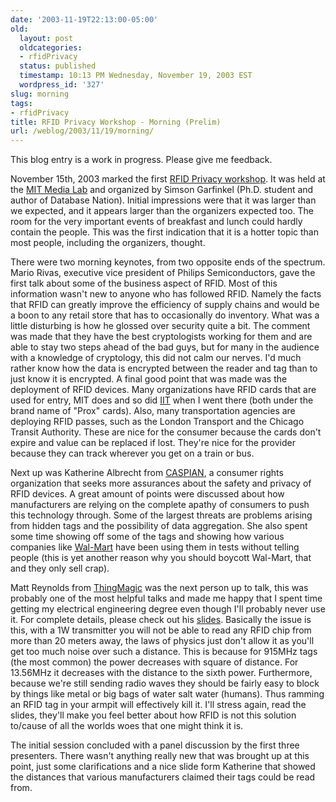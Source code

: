 ```yaml
---
date: '2003-11-19T22:13:00-05:00'
old:
  layout: post
  oldcategories:
  - rfidPrivacy
  status: published
  timestamp: 10:13 PM Wednesday, November 19, 2003 EST
  wordpress_id: '327'
slug: morning
tags:
- rfidPrivacy
title: RFID Privacy Workshop - Morning (Prelim)
url: /weblog/2003/11/19/morning/
---
```


This blog entry is a work in progress.  Please give me feedback.

November 15th, 2003 marked the first [RFID Privacy
workshop](http://www.rfidprivacy.org/).  It was held at the [MIT Media
Lab](http://www.mit.edu/) and organized by Simson Garfinkel (Ph.D. student and
author of Database Nation).  Initial impressions were that it was larger than
we expected, and it appears larger than the organizers expected too.  The room
for the very important events of breakfast and lunch could hardly contain the
people.  This was the first indication that it is a hotter topic than most
people, including the organizers, thought.

There were two morning keynotes, from two opposite ends of the spectrum.  Mario
Rivas, executive vice president of Philips Semiconductors, gave the first talk
about some of the business aspect of RFID.  Most of this information wasn't new
to anyone who has followed RFID.  Namely the facts that RFID can greatly
improve the efficiency of supply chains and would be a boon to any retail store
that has to occasionally do inventory.  What was a little disturbing is how he
glossed over security quite a bit.  The comment was made that they have the
best cryptologists working for them and are able to stay two steps ahead of the
bad guys, but for many in the audience with a knowledge of cryptology, this did
not calm our nerves.  I'd much rather know how the data is encrypted between
the reader and tag than to just know it is encrypted.  A final good point that
was made was the deployment of RFID devices.  Many organizations have RFID
cards that are used for entry, MIT does and so did [IIT](http://www.iit.edu/)
when I went there (both under the brand name of "Prox" cards).  Also, many
transportation agencies are deploying RFID passes, such as the London Transport
and the Chicago Transit Authority.  These are nice for the consumer because the
cards don't expire and value can be replaced if lost.  They're nice for the
provider because they can track wherever you get on a train or bus.

Next up was Katherine Albrecht from [CASPIAN](http://www.spychips.com/), a
consumer rights organization that seeks more assurances about the safety and
privacy of RFID devices.  A great amount of points were discussed about how
manufacturers are relying on the complete apathy of consumers to push this
technology through.  Some of the largest threats are problems arising from
hidden tags and the possibility of data aggregation.  She also spent some time
showing off some of the tags and showing how various companies like
[Wal-Mart](http://www.walmart.com/) have been using them in tests without
telling people (this is yet another reason why you should boycott Wal-Mart,
that and they only sell crap).

Matt Reynolds from [ThingMagic](http://www.thingmagic.com/) was the next person
up to talk, this was probably one of the most helpful talks and made me happy
that I spent time getting my electrical engineering degree even though I'll
probably never use it.  For complete details, please check out his
[slides](http://www.rfidprivacy.org/papers/physicsofrfid.pdf).  Basically the
issue is this, with a 1W transmitter you will not be able to read any RFID chip
from more than 20 meters away, the laws of physics just don't allow it as
you'll get too much noise over such a distance.  This is because for 915MHz
tags (the most common) the power decreases with square of distance.  For
13.56MHz it decreases with the distance to the sixth power.  Furthermore,
because we're still sending radio waves they should be fairly easy to block by
things like metal or big bags of water salt water (humans).  Thus ramming an
RFID tag in your armpit will effectively kill it.  I'll stress again, read the
slides, they'll make you feel better about how RFID is not this solution
to/cause of all the worlds woes that one might think it is.

The initial session concluded with a panel discussion by the first three
presenters.  There wasn't anything really new that was brought up at this
point, just some clarifications and a nice slide form Katherine that showed the
distances that various manufacturers claimed their tags could be read from.

